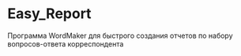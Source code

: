# Easy_Report

Программа WordMaker для быстрого создания отчетов по набору вопросов-ответа корреспондента

